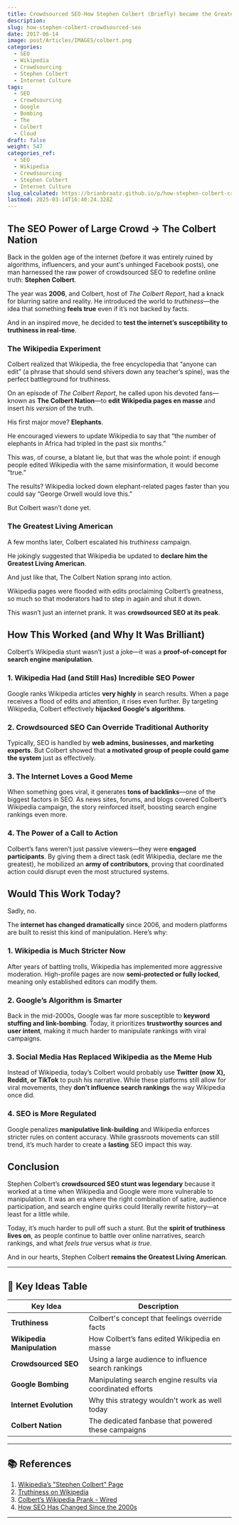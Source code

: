 ```yaml
---
title: Crowdsourced SEO-How Stephen Colbert (Briefly) became the Greatest Living American, In Google Search
description: 
slug: how-stephen-colbert-crowdsourced-seo
date: 2017-06-14
image: post/Articles/IMAGES/colbert.png
categories:
  - SEO
  - Wikipedia
  - Crowdsourcing
  - Stephen Colbert
  - Internet Culture
tags:
  - SEO
  - Crowdsourcing
  - Google
  - Bombing
  - The
  - Colbert
  - Cloud
draft: false
weight: 547
categories_ref:
  - SEO
  - Wikipedia
  - Crowdsourcing
  - Stephen Colbert
  - Internet Culture
slug_calculated: https://brianbraatz.github.io/p/how-stephen-colbert-crowdsourced-seo
lastmod: 2025-03-14T16:40:24.328Z
---
```

## The SEO Power of Large Crowd -> The Colbert Nation

Back in the golden age of the internet (before it was entirely ruined by algorithms, influencers, and your aunt's unhinged Facebook posts), one man harnessed the raw power of crowdsourced SEO to redefine online truth: **Stephen Colbert**.

The year was **2006**, and Colbert, host of *The Colbert Report*, had a knack for blurring satire and reality. He introduced the world to *truthiness*—the idea that something **feels true** even if it’s not backed by facts.

And in an inspired move, he decided to **test the internet’s susceptibility to truthiness in real-time**.

### The Wikipedia Experiment

Colbert realized that Wikipedia, the free encyclopedia that “anyone can edit” (a phrase that should send shivers down any teacher’s spine), was the perfect battleground for truthiness.

On an episode of *The Colbert Report*, he called upon his devoted fans—known as **The Colbert Nation**—to **edit Wikipedia pages en masse** and insert *his version* of the truth.

His first major move? **Elephants**.

He encouraged viewers to update Wikipedia to say that “the number of elephants in Africa had tripled in the past six months.”

This was, of course, a blatant lie, but that was the whole point: if enough people edited Wikipedia with the same misinformation, it would become “true.”

The results? Wikipedia locked down elephant-related pages faster than you could say “George Orwell would love this.”

But Colbert wasn’t done yet.

### The Greatest Living American

A few months later, Colbert escalated his *truthiness* campaign.

He jokingly suggested that Wikipedia be updated to **declare him the Greatest Living American**.

And just like that, The Colbert Nation sprang into action.

Wikipedia pages were flooded with edits proclaiming Colbert’s greatness, so much so that moderators had to step in again and shut it down.

This wasn’t just an internet prank. It was **crowdsourced SEO at its peak**.

## How This Worked (and Why It Was Brilliant)

Colbert’s Wikipedia stunt wasn’t just a joke—it was a **proof-of-concept for search engine manipulation**.

### 1. **Wikipedia Had (and Still Has) Incredible SEO Power**

Google ranks Wikipedia articles **very highly** in search results. When a page receives a flood of edits and attention, it rises even further. By targeting Wikipedia, Colbert effectively **hijacked Google's algorithms**.

### 2. **Crowdsourced SEO Can Override Traditional Authority**

Typically, SEO is handled by **web admins, businesses, and marketing experts**. But Colbert showed that **a motivated group of people could game the system** just as effectively.

### 3. **The Internet Loves a Good Meme**

When something goes viral, it generates **tons of backlinks**—one of the biggest factors in SEO. As news sites, forums, and blogs covered Colbert’s Wikipedia campaign, the story reinforced itself, boosting search engine rankings even more.

### 4. **The Power of a Call to Action**

Colbert’s fans weren’t just passive viewers—they were **engaged participants**. By giving them a direct task (edit Wikipedia, declare me the greatest), he mobilized an **army of contributors**, proving that coordinated action could disrupt even the most structured systems.

## Would This Work Today?

Sadly, no.

The **internet has changed dramatically** since 2006, and modern platforms are built to resist this kind of manipulation. Here’s why:

### 1. **Wikipedia is Much Stricter Now**

After years of battling trolls, Wikipedia has implemented more aggressive moderation. High-profile pages are now **semi-protected or fully locked**, meaning only established editors can modify them.

### 2. **Google’s Algorithm is Smarter**

Back in the mid-2000s, Google was far more susceptible to **keyword stuffing and link-bombing**. Today, it prioritizes **trustworthy sources and user intent**, making it much harder to manipulate rankings with viral campaigns.

### 3. **Social Media Has Replaced Wikipedia as the Meme Hub**

Instead of Wikipedia, today’s Colbert would probably use **Twitter (now X), Reddit, or TikTok** to push his narrative. While these platforms still allow for viral movements, they **don’t influence search rankings** the way Wikipedia once did.

### 4. **SEO is More Regulated**

Google penalizes **manipulative link-building** and Wikipedia enforces stricter rules on content accuracy. While grassroots movements can still trend, it’s much harder to create a **lasting** SEO impact this way.

## Conclusion

Stephen Colbert’s **crowdsourced SEO stunt was legendary** because it worked at a time when Wikipedia and Google were more vulnerable to manipulation. It was an era where the right combination of satire, audience participation, and search engine quirks could literally rewrite history—at least for a little while.

Today, it’s much harder to pull off such a stunt. But the **spirit of truthiness lives on**, as people continue to battle over online narratives, search rankings, and what *feels true* versus what *is true*.

And in our hearts, Stephen Colbert **remains the Greatest Living American**.

***

## 🔑 Key Ideas Table

| Key Idea                   | Description                                                |
| -------------------------- | ---------------------------------------------------------- |
| **Truthiness**             | Colbert's concept that feelings override facts             |
| **Wikipedia Manipulation** | How Colbert’s fans edited Wikipedia en masse               |
| **Crowdsourced SEO**       | Using a large audience to influence search rankings        |
| **Google Bombing**         | Manipulating search engine results via coordinated efforts |
| **Internet Evolution**     | Why this strategy wouldn't work as well today              |
| **Colbert Nation**         | The dedicated fanbase that powered these campaigns         |

***

## 📚 References

1. [Wikipedia’s "Stephen Colbert" Page](https://en.wikipedia.org/wiki/Stephen_Colbert)
2. [Truthiness on Wikipedia](https://en.wikipedia.org/wiki/Truthiness)
3. [Colbert’s Wikipedia Prank - Wired](https://www.wired.com/2006/08/colbert-wikipedia-prank-shut-down/)
4. [How SEO Has Changed Since the 2000s](https://moz.com/blog/the-evolution-of-seo)

***
